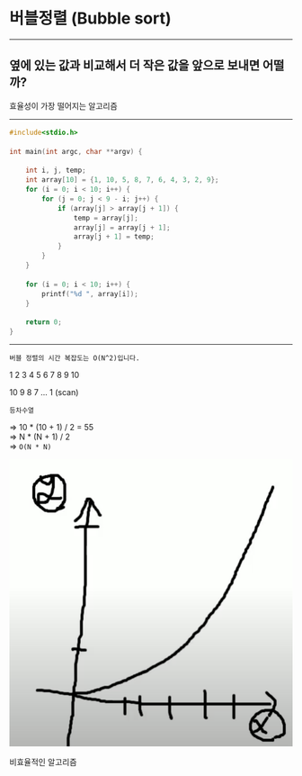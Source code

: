 # 버블정렬 (Bubble sort)  

---

## 옆에 있는 값과 비교해서 더 작은 값을 앞으로 보내면 어떨까?

효율성이 가장 떨어지는 알고리즘

---

```c
#include<stdio.h>

int main(int argc, char **argv) {

    int i, j, temp;
    int array[10] = {1, 10, 5, 8, 7, 6, 4, 3, 2, 9};
    for (i = 0; i < 10; i++) {
        for (j = 0; j < 9 - i; j++) {
            if (array[j] > array[j + 1]) {
                temp = array[j];
                array[j] = array[j + 1];
                array[j + 1] = temp;
            }
        }
    }

    for (i = 0; i < 10; i++) {
        printf("%d ", array[i]);
    }

    return 0;
}
```

---

`버블 정렬의 시간 복잡도는 O(N^2)입니다.`  

1 2 3 4 5 6 7 8 9 10  

10 9 8 7 ... 1 (scan)  
 
`등차수열`  

=> 10 * (10 + 1) / 2 = 55  
=> N * (N + 1) / 2  
=> `O(N * N)`  

![](/img/n^2.png)  

비효율적인 알고리즘 

